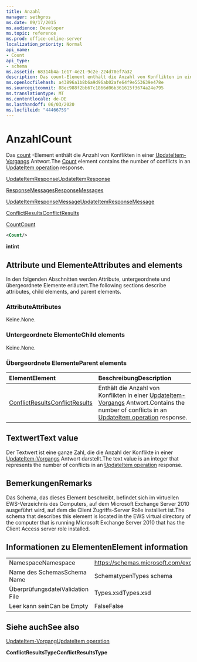```yaml
---
title: Anzahl
manager: sethgros
ms.date: 09/17/2015
ms.audience: Developer
ms.topic: reference
ms.prod: office-online-server
localization_priority: Normal
api_name:
- Count
api_type:
- schema
ms.assetid: 68314b4a-1e17-4e21-9c2e-224d70ef7a32
description: Das count-Element enthält die Anzahl von Konflikten in einer UpdateItem-Vorgangs Antwort.
ms.openlocfilehash: a43896a1b8b6a9d96ab02afe64f9e553639e478e
ms.sourcegitcommit: 88ec988f2bb67c1866d06b361615f3674a24e795
ms.translationtype: MT
ms.contentlocale: de-DE
ms.lasthandoff: 06/03/2020
ms.locfileid: "44466759"
---
```

# <a name="count"></a><span data-ttu-id="f1f4f-103">Anzahl</span><span class="sxs-lookup"><span data-stu-id="f1f4f-103">Count</span></span>

<span data-ttu-id="f1f4f-104">Das [count](count.md) -Element enthält die Anzahl von Konflikten in einer [UpdateItem-Vorgangs](updateitem-operation.md) Antwort.</span><span class="sxs-lookup"><span data-stu-id="f1f4f-104">The [Count](count.md) element contains the number of conflicts in an [UpdateItem operation](updateitem-operation.md) response.</span></span> 
  
[<span data-ttu-id="f1f4f-105">UpdateItemResponse</span><span class="sxs-lookup"><span data-stu-id="f1f4f-105">UpdateItemResponse</span></span>](updateitemresponse.md)
  
[<span data-ttu-id="f1f4f-106">ResponseMessages</span><span class="sxs-lookup"><span data-stu-id="f1f4f-106">ResponseMessages</span></span>](responsemessages.md)
  
[<span data-ttu-id="f1f4f-107">UpdateItemResponseMessage</span><span class="sxs-lookup"><span data-stu-id="f1f4f-107">UpdateItemResponseMessage</span></span>](updateitemresponsemessage.md)
  
[<span data-ttu-id="f1f4f-108">ConflictResults</span><span class="sxs-lookup"><span data-stu-id="f1f4f-108">ConflictResults</span></span>](conflictresults.md)
  
[<span data-ttu-id="f1f4f-109">Count</span><span class="sxs-lookup"><span data-stu-id="f1f4f-109">Count</span></span>](count.md)
  
```xml
<Count/>
```

 <span data-ttu-id="f1f4f-110">**int**</span><span class="sxs-lookup"><span data-stu-id="f1f4f-110">**int**</span></span>
## <a name="attributes-and-elements"></a><span data-ttu-id="f1f4f-111">Attribute und Elemente</span><span class="sxs-lookup"><span data-stu-id="f1f4f-111">Attributes and elements</span></span>

<span data-ttu-id="f1f4f-112">In den folgenden Abschnitten werden Attribute, untergeordnete und übergeordnete Elemente erläutert.</span><span class="sxs-lookup"><span data-stu-id="f1f4f-112">The following sections describe attributes, child elements, and parent elements.</span></span>
  
### <a name="attributes"></a><span data-ttu-id="f1f4f-113">Attribute</span><span class="sxs-lookup"><span data-stu-id="f1f4f-113">Attributes</span></span>

<span data-ttu-id="f1f4f-114">Keine.</span><span class="sxs-lookup"><span data-stu-id="f1f4f-114">None.</span></span>
  
### <a name="child-elements"></a><span data-ttu-id="f1f4f-115">Untergeordnete Elemente</span><span class="sxs-lookup"><span data-stu-id="f1f4f-115">Child elements</span></span>

<span data-ttu-id="f1f4f-116">Keine.</span><span class="sxs-lookup"><span data-stu-id="f1f4f-116">None.</span></span>
  
### <a name="parent-elements"></a><span data-ttu-id="f1f4f-117">Übergeordnete Elemente</span><span class="sxs-lookup"><span data-stu-id="f1f4f-117">Parent elements</span></span>

|<span data-ttu-id="f1f4f-118">**Element**</span><span class="sxs-lookup"><span data-stu-id="f1f4f-118">**Element**</span></span>|<span data-ttu-id="f1f4f-119">**Beschreibung**</span><span class="sxs-lookup"><span data-stu-id="f1f4f-119">**Description**</span></span>|
|:-----|:-----|
|[<span data-ttu-id="f1f4f-120">ConflictResults</span><span class="sxs-lookup"><span data-stu-id="f1f4f-120">ConflictResults</span></span>](conflictresults.md) <br/> |<span data-ttu-id="f1f4f-121">Enthält die Anzahl von Konflikten in einer [UpdateItem-Vorgangs](updateitem-operation.md) Antwort.</span><span class="sxs-lookup"><span data-stu-id="f1f4f-121">Contains the number of conflicts in an [UpdateItem operation](updateitem-operation.md) response.</span></span>  <br/> |
   
## <a name="text-value"></a><span data-ttu-id="f1f4f-122">Textwert</span><span class="sxs-lookup"><span data-stu-id="f1f4f-122">Text value</span></span>

<span data-ttu-id="f1f4f-123">Der Textwert ist eine ganze Zahl, die die Anzahl der Konflikte in einer [UpdateItem-Vorgangs](updateitem-operation.md) Antwort darstellt.</span><span class="sxs-lookup"><span data-stu-id="f1f4f-123">The text value is an integer that represents the number of conflicts in an [UpdateItem operation](updateitem-operation.md) response.</span></span> 
  
## <a name="remarks"></a><span data-ttu-id="f1f4f-124">Bemerkungen</span><span class="sxs-lookup"><span data-stu-id="f1f4f-124">Remarks</span></span>

<span data-ttu-id="f1f4f-125">Das Schema, das dieses Element beschreibt, befindet sich im virtuellen EWS-Verzeichnis des Computers, auf dem Microsoft Exchange Server 2010 ausgeführt wird, auf dem die Client Zugriffs-Server Rolle installiert ist.</span><span class="sxs-lookup"><span data-stu-id="f1f4f-125">The schema that describes this element is located in the EWS virtual directory of the computer that is running Microsoft Exchange Server 2010 that has the Client Access server role installed.</span></span>
  
## <a name="element-information"></a><span data-ttu-id="f1f4f-126">Informationen zu Elementen</span><span class="sxs-lookup"><span data-stu-id="f1f4f-126">Element information</span></span>

|||
|:-----|:-----|
|<span data-ttu-id="f1f4f-127">Namespace</span><span class="sxs-lookup"><span data-stu-id="f1f4f-127">Namespace</span></span>  <br/> |https://schemas.microsoft.com/exchange/services/2006/types  <br/> |
|<span data-ttu-id="f1f4f-128">Name des Schemas</span><span class="sxs-lookup"><span data-stu-id="f1f4f-128">Schema Name</span></span>  <br/> |<span data-ttu-id="f1f4f-129">Schematypen</span><span class="sxs-lookup"><span data-stu-id="f1f4f-129">Types schema</span></span>  <br/> |
|<span data-ttu-id="f1f4f-130">Überprüfungsdatei</span><span class="sxs-lookup"><span data-stu-id="f1f4f-130">Validation File</span></span>  <br/> |<span data-ttu-id="f1f4f-131">Types.xsd</span><span class="sxs-lookup"><span data-stu-id="f1f4f-131">Types.xsd</span></span>  <br/> |
|<span data-ttu-id="f1f4f-132">Leer kann sein</span><span class="sxs-lookup"><span data-stu-id="f1f4f-132">Can be Empty</span></span>  <br/> |<span data-ttu-id="f1f4f-133">False</span><span class="sxs-lookup"><span data-stu-id="f1f4f-133">False</span></span>  <br/> |
   
## <a name="see-also"></a><span data-ttu-id="f1f4f-134">Siehe auch</span><span class="sxs-lookup"><span data-stu-id="f1f4f-134">See also</span></span>



[<span data-ttu-id="f1f4f-135">UpdateItem-Vorgang</span><span class="sxs-lookup"><span data-stu-id="f1f4f-135">UpdateItem operation</span></span>](updateitem-operation.md)
  
 <span data-ttu-id="f1f4f-136">**ConflictResultsType**</span><span class="sxs-lookup"><span data-stu-id="f1f4f-136">**ConflictResultsType**</span></span>

